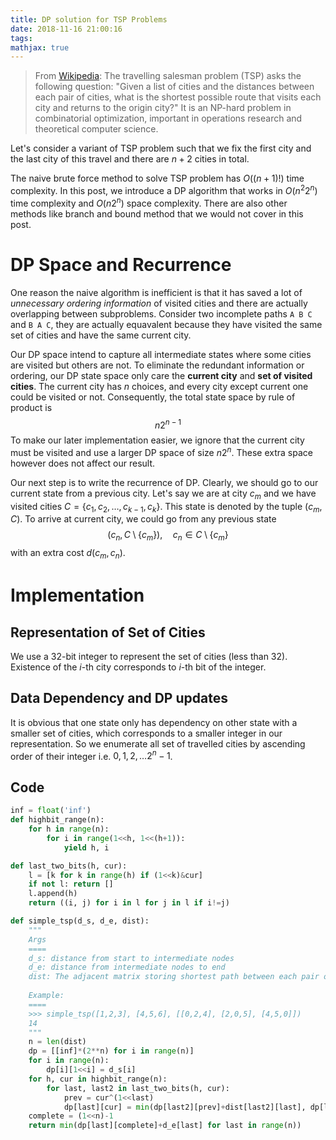 ```yaml
---
title: DP solution for TSP Problems
date: 2018-11-16 21:00:16
tags:
mathjax: true
---
```


> From [Wikipedia](https://en.wikipedia.org/wiki/Travelling_salesman_problem): The travelling salesman problem (TSP) asks the following question: "Given a list of cities and the distances between each pair of cities, what is the shortest possible route that visits each city and returns to the origin city?" It is an NP-hard problem in combinatorial optimization, important in operations research and theoretical computer science. 

Let's consider a variant of TSP problem such that we fix the first city and the last city of this travel and there are $n+2$ cities in total.

The naive brute force method to solve TSP problem has $O((n+1)!)$ time complexity. In this post, we introduce a DP algorithm that works in $O(n^2 2^n)$ time complexity and $O(n 2^n)$ space complexity. There are also other methods like branch and bound method that we would not cover in this post.

# DP Space and Recurrence
One reason the naive algorithm is inefficient is that it has saved a lot of *unnecessary ordering information* of visited cities and there are actually overlapping between subproblems. Consider two incomplete paths `A B C` and `B A C`, they are actually equavalent because they have visited the same set of cities and have the same current city.

Our DP space intend to capture all intermediate states where some cities are visited but others are not. To eliminate the redundant information or ordering, our DP state space only care the __current city__ and __set of visited cities__. The current city has $n$ choices, and every city except current one could be visited or not. Consequently, the total state space by rule of product is
$$n 2^{n-1}$$
To make our later implementation easier, we ignore that the current city must be visited and use a larger DP space of size $n 2^n$. These extra space however does not affect our result.

Our next step is to write the recurrence of DP. Clearly, we should go to our current state from a previous city. Let's say we are at city $c_m$ and we have visited cities $C=\{c_1, c_2,\ldots, c_{k-1}, c_k\}$. This state is denoted by the tuple $(c_m, C)$. To arrive at current city, we could go from any previous state
$$(c_n, C\setminus\{c_m\}),\quad c_n\in C\setminus\{c_m\}$$
with an extra cost $d(c_m, c_n)$.


# Implementation
## Representation of Set of Cities
We use a 32-bit integer to represent the set of cities (less than 32). Existence of the $i$-th city corresponds to $i$-th bit of the integer. 

## Data Dependency and DP updates
It is obvious that one state only has dependency on other state with a smaller set of cities, which corresponds to a smaller integer in our representation. So we enumerate all set of travelled cities by ascending order of their integer i.e. $0,1,2,\ldots 2^n-1$.

## Code
```py
inf = float('inf')
def highbit_range(n):
    for h in range(n):
        for i in range(1<<h, 1<<(h+1)):
            yield h, i

def last_two_bits(h, cur):
    l = [k for k in range(h) if (1<<k)&cur]
    if not l: return []
    l.append(h)
    return ((i, j) for i in l for j in l if i!=j)

def simple_tsp(d_s, d_e, dist):
    """
    Args
    ====
    d_s: distance from start to intermediate nodes
    d_e: distance from intermediate nodes to end
    dist: The adjacent matrix storing shortest path between each pair of intermediate nodes
    
    Example:
    ====
    >>> simple_tsp([1,2,3], [4,5,6], [[0,2,4], [2,0,5], [4,5,0]])
    14
    """
    n = len(dist)
    dp = [[inf]*(2**n) for i in range(n)]
    for i in range(n):
        dp[i][1<<i] = d_s[i]
    for h, cur in highbit_range(n):
        for last, last2 in last_two_bits(h, cur):
            prev = cur^(1<<last)
            dp[last][cur] = min(dp[last2][prev]+dist[last2][last], dp[last][cur])
    complete = (1<<n)-1
    return min(dp[last][complete]+d_e[last] for last in range(n))
```
